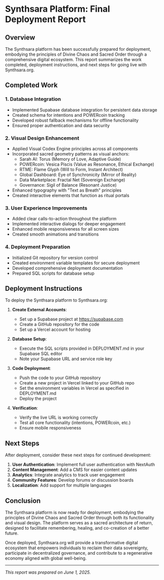 # Synthsara Platform: Final Deployment Report

## Overview

The Synthsara platform has been successfully prepared for deployment, embodying the principles of Divine Chaos and Sacred Order through a comprehensive digital ecosystem. This report summarizes the work completed, deployment instructions, and next steps for going live with Synthsara.org.

## Completed Work

### 1. Database Integration
- Implemented Supabase database integration for persistent data storage
- Created schema for intentions and POWERcoin tracking
- Developed robust fallback mechanisms for offline functionality
- Ensured proper authentication and data security

### 2. Visual Design Enhancement
- Applied Visual Codex Engine principles across all components
- Incorporated sacred geometry patterns as visual anchors:
  - Sarah AI: Torus (Memory of Love, Adaptive Guide)
  - POWERcoin: Vesica Piscis (Value as Resonance, Ethical Exchange)
  - RTME: Flame Glyph (Will to Form, Instant Architect)
  - Global Dashboard: Eye of Synchronicity (Mirror of Reality)
  - Data Marketplace: Fractal Net (Sovereign Exchange)
  - Governance: Sigil of Balance (Resonant Justice)
- Enhanced typography with "Text as Breath" principles
- Created interactive elements that function as ritual portals

### 3. User Experience Improvements
- Added clear calls-to-action throughout the platform
- Implemented interactive dialogs for deeper engagement
- Enhanced mobile responsiveness for all screen sizes
- Created smooth animations and transitions

### 4. Deployment Preparation
- Initialized Git repository for version control
- Created environment variable templates for secure deployment
- Developed comprehensive deployment documentation
- Prepared SQL scripts for database setup

## Deployment Instructions

To deploy the Synthsara platform to Synthsara.org:

1. **Create External Accounts**:
   - Set up a Supabase project at https://supabase.com
   - Create a GitHub repository for the code
   - Set up a Vercel account for hosting

2. **Database Setup**:
   - Execute the SQL scripts provided in DEPLOYMENT.md in your Supabase SQL editor
   - Note your Supabase URL and service role key

3. **Code Deployment**:
   - Push the code to your GitHub repository
   - Create a new project in Vercel linked to your GitHub repo
   - Set the environment variables in Vercel as specified in DEPLOYMENT.md
   - Deploy the project

4. **Verification**:
   - Verify the live URL is working correctly
   - Test all core functionality (intentions, POWERcoin, etc.)
   - Ensure mobile responsiveness

## Next Steps

After deployment, consider these next steps for continued development:

1. **User Authentication**: Implement full user authentication with NextAuth
2. **Content Management**: Add a CMS for easier content updates
3. **Analytics**: Integrate analytics to track user engagement
4. **Community Features**: Develop forums or discussion boards
5. **Localization**: Add support for multiple languages

## Conclusion

The Synthsara platform is now ready for deployment, embodying the principles of Divine Chaos and Sacred Order through both its functionality and visual design. The platform serves as a sacred architecture of return, designed to facilitate remembering, healing, and co-creation of a better future.

Once deployed, Synthsara.org will provide a transformative digital ecosystem that empowers individuals to reclaim their data sovereignty, participate in decentralized governance, and contribute to a regenerative economy aligned with global well-being.

---

*This report was prepared on June 1, 2025.*
